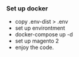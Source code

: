 ### Set up docker
- copy .env-dist > .env
- set up environtment 
- docker-compose up -d
- set up magento 2
- enjoy the code.
